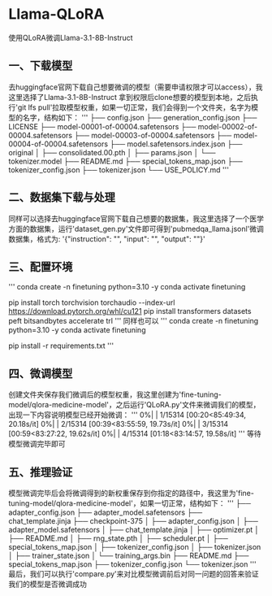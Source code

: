 # Llama-QLoRA
使用QLoRA微调Llama-3.1-8B-Instruct

## 一、下载模型
去huggingface官网下载自己想要微调的模型（需要申请权限才可以access），我这里选择了Llama-3.1-8B-Instruct
拿到权限后clone想要的模型到本地，之后执行'git lfs pull'拉取模型权重，如果一切正常，我们会得到一个文件夹，名字为模型的名字，结构如下：
'''
├── config.json
├── generation_config.json
├── LICENSE
├── model-00001-of-00004.safetensors
├── model-00002-of-00004.safetensors
├── model-00003-of-00004.safetensors
├── model-00004-of-00004.safetensors
├── model.safetensors.index.json
├── original
│   ├── consolidated.00.pth
│   ├── params.json
│   └── tokenizer.model
├── README.md
├── special_tokens_map.json
├── tokenizer_config.json
├── tokenizer.json
└── USE_POLICY.md
'''

## 二、数据集下载与处理
同样可以选择去huggingface官网下载自己想要的数据集，我这里选择了一个医学方面的数据集，运行'dataset_gen.py'文件即可得到'pubmedqa_llama.jsonl'微调数据集，格式为:
'{"instruction": "", "input": "", "output": ""}'

## 三、配置环境
'''
conda create -n finetuning python=3.10 -y
conda activate finetuning

pip install torch torchvision torchaudio --index-url https://download.pytorch.org/whl/cu121
pip install transformers datasets peft bitsandbytes accelerate trl
'''
同样也可以
'''
conda create -n finetuning python=3.10 -y
conda activate finetuning

pip install -r requirements.txt
'''

## 四、微调模型
创建文件夹保存我们微调后的模型权重，我这里创建为'fine-tuning-model/qlora-medicine-model'，之后运行'QLoRA.py'文件来微调我们的模型，出现一下内容说明模型已经开始微调：
'''
  0%|          | 1/15314 [00:20<85:49:34, 20.18s/it]
  0%|          | 2/15314 [00:39<83:55:59, 19.73s/it]
  0%|          | 3/15314 [00:59<83:27:22, 19.62s/it]
  0%|          | 4/15314 [01:18<83:14:57, 19.58s/it]
'''
等待模型微调完毕即可

## 五、推理验证
模型微调完毕后会将微调得到的新权重保存到你指定的路径中，我这里为'fine-tuning-model/qlora-medicine-model'，如果一切正常，结构如下：
'''
├── adapter_config.json
├── adapter_model.safetensors
├── chat_template.jinja
├── checkpoint-375
│   ├── adapter_config.json
│   ├── adapter_model.safetensors
│   ├── chat_template.jinja
│   ├── optimizer.pt
│   ├── README.md
│   ├── rng_state.pth
│   ├── scheduler.pt
│   ├── special_tokens_map.json
│   ├── tokenizer_config.json
│   ├── tokenizer.json
│   ├── trainer_state.json
│   └── training_args.bin
├── README.md
├── special_tokens_map.json
├── tokenizer_config.json
└── tokenizer.json
'''
最后，我们可以执行'compare.py'来对比模型微调前后对同一问题的回答来验证我们的模型是否微调成功
